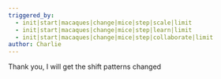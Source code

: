 ```yaml
---
triggered_by:
  - init|start|macaques|change|mice|step|scale|limit
  - init|start|macaques|change|mice|step|learn|limit
  - init|start|macaques|change|mice|step|collaborate|limit
author: Charlie
---
```

Thank you, I will get the shift patterns changed
